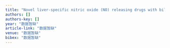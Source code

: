 ```yaml
---
title: "Novel liver-specific nitric oxide (NO) releasing drugs with bile acid as both NO carrier and targeting ligand"
authors: []
authors-key: []
year: "数据暂缺"
article-link: "数据暂缺"
venue: "数据暂缺"
bibex: "数据暂缺"
---
```

